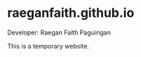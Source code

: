 # raeganfaith.github.io
Developer: Raegan Faith Paguirigan

This is a temporary website.

<meta name="google-site-verification" content="NWWvKMK8UVrX9XQzweNGBiNiuhIfa0A5iOYRzMpjd48" />
